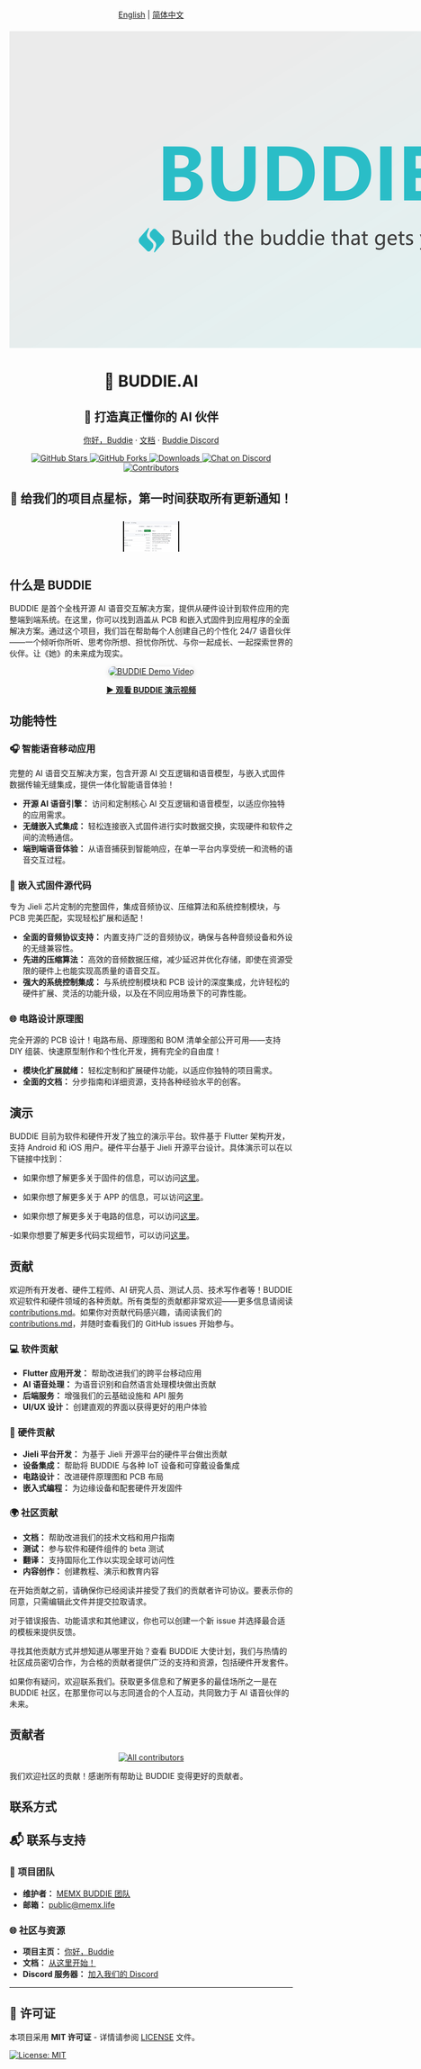 # 

<p align="center">
  <a href="README.md">English</a> | <a href="README.zh_CN.md">简体中文</a>
</p>

<div style="text-align: center; margin: 20px 0;">
  <img src="image/logo.png" alt="BUDDIE.AI Logo" style="max-width: 1200px; height: auto;">
</div>

<div align="center">

# 🤖 BUDDIE.AI

## 🎯 打造真正懂你的 AI 伙伴

<p align="center">
  <a href="https://bud.inc">你好，Buddie</a> ·
  <a href="https://bud.inc">文档</a> ·
  <a href="https://discord.gg/hSDEbnqB">Buddie Discord</a>
</p>

<p align="center">
  <a href="https://github.com/Buddie-AI/Buddie" target="_blank">
    <img src="https://img.shields.io/github/stars/Buddie-AI/Buddie?logo=github&labelColor=%20%23181817&logoColor=%20%23ffffff&color=%20%23181817" alt="GitHub Stars"/>
  </a>
  <a href="https://github.com/Buddie-AI/Buddie/fork" target="_blank">
    <img src="https://img.shields.io/github/forks/Buddie-AI/Buddie?logo=github&labelColor=%20%23181817&logoColor=%20%23ffffff&color=%20%23181817" alt="GitHub Forks"/>
  </a>
  <a href="https://github.com/Buddie-AI/Buddie/releases/latest" target="_blank">
    <img src="https://img.shields.io/github/downloads/Buddie-AI/Buddie/total?logo=cloud-download&labelColor=%20%239EA7AD&logoColor=%20%23ffffff&color=%20%239EA7AD" alt="Downloads"/>
  </a>
  <a href="https://discord.gg/hSDEbnqB" target="_blank">
    <img src="https://img.shields.io/discord/1082486657678311454?logo=discord&labelColor=%20%235462eb&logoColor=%20%23f5f5f5&color=%20%235462eb" alt="Chat on Discord"/>
  </a>
  <a href="https://github.com/Buddie-AI/Buddie/graphs/contributors" target="_blank">
    <img src="https://img.shields.io/github/contributors/Buddie-AI/Buddie?logo=github&labelColor=%20%238BC34A&logoColor=%20%23ffffff&color=%20%238BC34A" alt="Contributors"/>
  </a>
</p>

</div>




<h2 align="center">🚀 给我们的项目点星标，第一时间获取所有更新通知！</h2>

<p align="center">
  <img src="image/star.gif" alt="Star Buddie Project" style="max-width: 100px; height: auto; margin: 10px 0;" />
</p>




## 什么是 BUDDIE 

BUDDIE 是首个全栈开源 AI 语音交互解决方案，提供从硬件设计到软件应用的完整端到端系统。在这里，你可以找到涵盖从 PCB 和嵌入式固件到应用程序的全面解决方案。通过这个项目，我们旨在帮助每个人创建自己的个性化 24/7 语音伙伴——一个倾听你所听、思考你所想、担忧你所忧、与你一起成长、一起探索世界的伙伴。让《她》的未来成为现实。

<p align="center">
  <a href="https://www.youtube.com/watch?v=ejEINaEQieY" target="_blank">
    <img src="https://img.youtube.com/vi/ejEINaEQieY/hqdefault.jpg" alt="BUDDIE Demo Video" style="max-width: 600px; height: auto; border-radius: 12px; box-shadow: 0 2px 8px rgba(0,0,0,0.15);" />
  </a>
</p>
<p align="center">
  <a href="https://www.youtube.com/watch?v=ejEINaEQieY" target="_blank"><b>▶️ 观看 BUDDIE 演示视频</b></a>
</p>
<!-- 
<p align="center">
  <iframe width="560" height="315" src="https://www.youtube.com/embed/ejEINaEQieY" title="BUDDIE Demo Video" frameborder="0" allow="accelerometer; autoplay; clipboard-write; encrypted-media; gyroscope; picture-in-picture; web-share" allowfullscreen style="display: block; margin: 0 auto;"></iframe>
</p> -->




## 功能特性


### 🎧 **智能语音移动应用**
完整的 AI 语音交互解决方案，包含开源 AI 交互逻辑和语音模型，与嵌入式固件数据传输无缝集成，提供一体化智能语音体验！
- **开源 AI 语音引擎：** 访问和定制核心 AI 交互逻辑和语音模型，以适应你独特的应用需求。
- **无缝嵌入式集成：** 轻松连接嵌入式固件进行实时数据交换，实现硬件和软件之间的流畅通信。
- **端到端语音体验：** 从语音捕获到智能响应，在单一平台内享受统一和流畅的语音交互过程。


### 📱 **嵌入式固件源代码**
专为 Jieli 芯片定制的完整固件，集成音频协议、压缩算法和系统控制模块，与 PCB 完美匹配，实现轻松扩展和适配！
- **全面的音频协议支持：** 内置支持广泛的音频协议，确保与各种音频设备和外设的无缝兼容性。
- **先进的压缩算法：** 高效的音频数据压缩，减少延迟并优化存储，即使在资源受限的硬件上也能实现高质量的语音交互。
- **强大的系统控制集成：** 与系统控制模块和 PCB 设计的深度集成，允许轻松的硬件扩展、灵活的功能升级，以及在不同应用场景下的可靠性能。


### 🌐 **电路设计原理图**
完全开源的 PCB 设计！电路布局、原理图和 BOM 清单全部公开可用——支持 DIY 组装、快速原型制作和个性化开发，拥有完全的自由度！

- **模块化扩展就绪：** 轻松定制和扩展硬件功能，以适应你独特的项目需求。
- **全面的文档：** 分步指南和详细资源，支持各种经验水平的创客。






## 演示
BUDDIE 目前为软件和硬件开发了独立的演示平台。软件基于 Flutter 架构开发，支持 Android 和 iOS 用户。硬件平台基于 Jieli 开源平台设计。具体演示可以在以下链接中找到：

- 如果你想了解更多关于固件的信息，可以访问[这里](Firmware-JL701N/README.md)。

- 如果你想了解更多关于 APP 的信息，可以访问[这里](APP/README.md)。

- 如果你想了解更多关于电路的信息，可以访问[这里](PCB/README.md)。

-如果你想要了解更多代码实现细节，可以访问[这里](https://bud.inc)。




## 贡献
欢迎所有开发者、硬件工程师、AI 研究人员、测试人员、技术写作者等！BUDDIE 欢迎软件和硬件领域的各种贡献。所有类型的贡献都非常欢迎——更多信息请阅读 [contributions.md](contributions.md)。如果你对贡献代码感兴趣，请阅读我们的 [contributions.md](contributions.md)，并随时查看我们的 GitHub issues 开始参与。

### 💻 **软件贡献**
- **Flutter 应用开发：** 帮助改进我们的跨平台移动应用
- **AI 语音处理：** 为语音识别和自然语言处理模块做出贡献
- **后端服务：** 增强我们的云基础设施和 API 服务
- **UI/UX 设计：** 创建直观的界面以获得更好的用户体验

### 🔧 **硬件贡献**
- **Jieli 平台开发：** 为基于 Jieli 开源平台的硬件平台做出贡献
- **设备集成：** 帮助将 BUDDIE 与各种 IoT 设备和可穿戴设备集成
- **电路设计：** 改进硬件原理图和 PCB 布局
- **嵌入式编程：** 为边缘设备和配套硬件开发固件

### 🌍 **社区贡献**
- **文档：** 帮助改进我们的技术文档和用户指南
- **测试：** 参与软件和硬件组件的 beta 测试
- **翻译：** 支持国际化工作以实现全球可访问性
- **内容创作：** 创建教程、演示和教育内容

在开始贡献之前，请确保你已经阅读并接受了我们的贡献者许可协议。要表示你的同意，只需编辑此文件并提交拉取请求。

对于错误报告、功能请求和其他建议，你也可以创建一个新 issue 并选择最合适的模板来提供反馈。

寻找其他贡献方式并想知道从哪里开始？查看 BUDDIE 大使计划，我们与热情的社区成员密切合作，为合格的贡献者提供广泛的支持和资源，包括硬件开发套件。

如果你有疑问，欢迎联系我们。获取更多信息和了解更多的最佳场所之一是在 BUDDIE 社区，在那里你可以与志同道合的个人互动，共同致力于 AI 语音伙伴的未来。


## 贡献者

<div align="center">
  <a href="https://github.com/Buddie-AI/Buddie/graphs/contributors">
    <img src="https://contrib.rocks/image?repo=Buddie-AI/Buddie&size=large" alt="All contributors" />
  </a>
</div>

我们欢迎社区的贡献！感谢所有帮助让 BUDDIE 变得更好的贡献者。


## 联系方式

## 📬 联系与支持

### 🏢 **项目团队**
- **维护者：** [MEMX BUDDIE 团队](https://github.com/memx-life)
- **邮箱：** [public@memx.life](mailto:public@memx.life)

### 🌐 **社区与资源**
- **项目主页：** [你好，Buddie](https://bud.inc)
- **文档：** [从这里开始！](https://bud.inc)
- **Discord 服务器：** [加入我们的 Discord](https://discord.gg/hSDEbnqB)

---

## 📄 许可证

本项目采用 **MIT 许可证** - 详情请参阅 [LICENSE](LICENSE) 文件。

<a href="https://opensource.org/licenses/MIT" target="_blank">
  <img src="https://img.shields.io/badge/License-MIT-yellow?logo=opensource&labelColor=%20%23FFD700&color=%20%23FFD700" alt="License: MIT"/>
</a>
